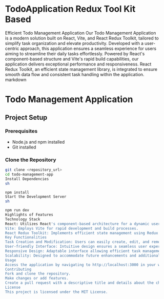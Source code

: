 # TodoApplication Redux Tool Kit Based
 Efficient Todo Management Application  Our Todo Management Application is a modern solution built on React, Vite, and React Redux Toolkit, tailored to simplify task organization and elevate productivity. Developed with a user-centric approach, this application ensures a seamless experience for users aiming to streamline their daily tasks effortlessly.  Powered by React's component-based structure and Vite's rapid build capabilities, our application delivers exceptional performance and responsiveness. React Redux Toolkit, an efficient state management library, is integrated to ensure smooth data flow and consistent task handling within the application.
markdown

# Todo Management Application

## Project Setup

### Prerequisites
- Node.js and npm installed
- Git installed

### Clone the Repository
```sh
git clone <repository_url>
cd todo-management-app
Install Dependencies
sh

npm install
Start the Development Server
sh

npm run dev
Highlights of Features
Technology Stack
React: Utilizes React's component-based architecture for a dynamic user interface.
Vite: Employs Vite for rapid development and build processes.
React Redux Toolkit: Implements efficient state management using Redux Toolkit.
Key Functionalities
Task Creation and Modification: Users can easily create, edit, and remove tasks, simplifying task organization.
User-friendly Interface: Intuitive design ensures a seamless user experience across devices.
Responsive Design: Adaptable interface allowing efficient task management on various screen sizes.
Scalability: Designed to accommodate future enhancements and additional functionalities.
Usage
Access the application by navigating to http://localhost:3000 in your web browser after starting the development server.
Contributing
Fork and clone the repository.
Make changes or add features.
Create a pull request with a descriptive title and details about the changes made.
License
This project is licensed under the MIT License.